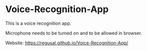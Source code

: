 # Voice-Recognition-App

This is a voice recognition app. 

Microphone needs to be turned on and to be allowed in browser.

Website: https://regusal.github.io/Voice-Recognition-App/
